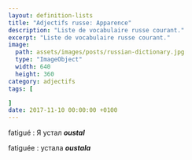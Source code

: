 ```yaml
---
layout: definition-lists
title: "Adjectifs russe: Apparence"
description: "Liste de vocabulaire russe courant."
excerpt: "Liste de vocabulaire russe courant."
image:
  path: assets/images/posts/russian-dictionary.jpg
  type: "ImageObject"
  width: 640
  height: 360
category: adjectifs
tags: [

]
date: 2017-11-10 00:00:00 +0100
---
```


fatigué
: Я устал
*__oustal__*

fatiguée
: устала
*__oustala__*
